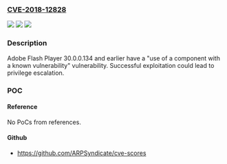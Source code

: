 ### [CVE-2018-12828](https://cve.mitre.org/cgi-bin/cvename.cgi?name=CVE-2018-12828)
![](https://img.shields.io/static/v1?label=Product&message=Adobe%20Flash%20Player%2030.0.0.134%20and%20earlier&color=blue)
![](https://img.shields.io/static/v1?label=Version&message=Adobe%20Flash%20Player%2030.0.0.134%20and%20earlier%20&color=brightgreen)
![](https://img.shields.io/static/v1?label=Vulnerability&message=use%20of%20a%20component%20with%20a%20known%20vulnerability&color=brightgreen)

### Description

Adobe Flash Player 30.0.0.134 and earlier have a "use of a component with a known vulnerability" vulnerability. Successful exploitation could lead to privilege escalation.

### POC

#### Reference
No PoCs from references.

#### Github
- https://github.com/ARPSyndicate/cve-scores

